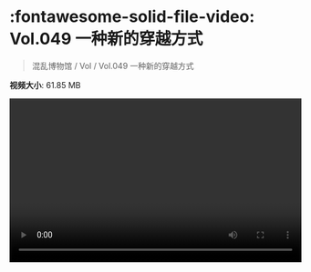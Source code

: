 # :fontawesome-solid-file-video: Vol.049 一种新的穿越方式

> 混乱博物馆 / Vol / Vol.049 一种新的穿越方式

**视频大小**: 61.85 MB

<video id="V-20e2b2b5d58a29a4f0fec1773fa44bd6" width="512" height="288" preload="none" playsinline webkit-playsinline></video>